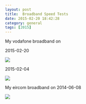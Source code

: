 ```yaml
---
layout: post
title:  Broadband Speed Tests
date: 2015-02-20 18:42:28
category: general
tags: [2015]
---
```


My vodafone broadband on

2015-02-20

<a href="http://www.speedtest.net/my-result/4158260379"><img src="http://www.speedtest.net/result/4158260379.png" /></a>

2015-02-04

<a href="http://www.speedtest.net/my-result/4116333381"><img src="http://www.speedtest.net/result/4116333381.png" /></a>

My eircom broadband on 2014-06-08

<a href="http://www.speedtest.net/my-result/3551210880"><img src="http://www.speedtest.net/result/3551210880.png" /></a>
